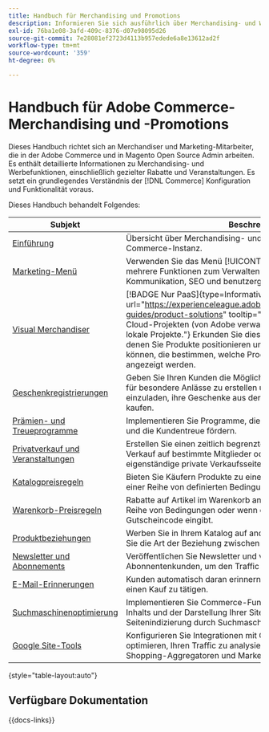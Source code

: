 ```yaml
---
title: Handbuch für Merchandising und Promotions
description: Informieren Sie sich ausführlich über Merchandising- und Werbefunktionen in Adobe Commerce, einschließlich gezielter Rabatte und Veranstaltungen.
exl-id: 76ba1e08-3afd-409c-8376-d07e98095d26
source-git-commit: 7e28081ef2723d4113b957edede6a8e13612ad2f
workflow-type: tm+mt
source-wordcount: '359'
ht-degree: 0%

---
```


# Handbuch für Adobe Commerce-Merchandising und -Promotions

Dieses Handbuch richtet sich an Merchandiser und Marketing-Mitarbeiter, die in der Adobe Commerce und in Magento Open Source Admin arbeiten. Es enthält detaillierte Informationen zu Merchandising- und Werbefunktionen, einschließlich gezielter Rabatte und Veranstaltungen. Es setzt ein grundlegendes Verständnis der [!DNL Commerce] Konfiguration und Funktionalität voraus.

Dieses Handbuch behandelt Folgendes:

| Subjekt | Beschreibung |
| ------- | ----------- |
| [Einführung](introduction.md) | Übersicht über Merchandising- und Promotion-Funktionen mit einer Commerce-Instanz. |
| [Marketing-Menü](marketing-menu.md) | Verwenden Sie das Menü [!UICONTROL Marketing] , um auf mehrere Funktionen zum Verwalten von Promotions, Kommunikation, SEO und benutzergenerierten Inhalten zuzugreifen. |
| [Visual Merchandiser](visual-merchandiser.md) | [!BADGE Nur PaaS]{type=Informative url="https://experienceleague.adobe.com/de/docs/commerce/user-guides/product-solutions" tooltip="Gilt nur für Adobe Commerce in Cloud-Projekten (von Adobe verwaltete PaaS-Infrastruktur) und lokale Projekte."} Erkunden Sie diesen Satz erweiterter Tools, mit denen Sie Produkte positionieren und Bedingungen anwenden können, die bestimmen, welche Produkte in der Kategorieliste angezeigt werden. |
| [Geschenkregistrierungen](gift-registries.md) | Geben Sie Ihren Kunden die Möglichkeit, Geschenkregistrierungen für besondere Anlässe zu erstellen und ihre Freunde und Familie einzuladen, ihre Geschenke aus der Geschenkregistrierung zu kaufen. |
| [Prämien- und Treueprogramme](rewards-loyalty.md) | Implementieren Sie Programme, die die Kundeninteraktion fördern und die Kundentreue fördern. |
| [Privatverkauf und Veranstaltungen](events-private-sales.md) | Erstellen Sie einen zeitlich begrenzten Verkauf, beschränken Sie den Verkauf auf bestimmte Mitglieder oder erstellen Sie eine eigenständige private Verkaufsseite. |
| [Katalogpreisregeln](price-rules-catalog.md) | Bieten Sie Käufern Produkte zu einem ermäßigten Preis an, der auf einer Reihe von definierten Bedingungen basiert. |
| [Warenkorb-Preisregeln](price-rules-cart.md) | Rabatte auf Artikel im Warenkorb anwenden, basierend auf einer Reihe von Bedingungen oder wenn der Kunde einen gültigen Gutscheincode eingibt. |
| [Produktbeziehungen](product-relationships.md) | Werben Sie in Ihrem Katalog auf anderen Seiten für Produkte, indem Sie die Art der Beziehung zwischen den Produkten definieren. |
| [Newsletter und Abonnements](newsletters.md) | Veröffentlichen Sie Newsletter und verteilen Sie sie an Abonnentenkunden, um den Traffic zu Ihrem Geschäft zu erhöhen. |
| [E-Mail-Erinnerungen](email-reminder-rules.md) | Kunden automatisch daran erinnern, eine Promotion zu nutzen und einen Kauf zu tätigen. |
| [Suchmaschinenoptimierung](seo-overview.md) | Implementieren Sie Commerce-Funktionen zur Feinabstimmung des Inhalts und der Darstellung Ihrer Site und zur Verbesserung der Seitenindizierung durch Suchmaschinen. |
| [Google Site-Tools](google-tools.md) | Konfigurieren Sie Integrationen mit Google-Tools, um Ihre Inhalte zu optimieren, Ihren Traffic zu analysieren und Ihren Katalog mit Shopping-Aggregatoren und Marketplaces zu verbinden. |

{style="table-layout:auto"}

## Verfügbare Dokumentation

{{docs-links}}
